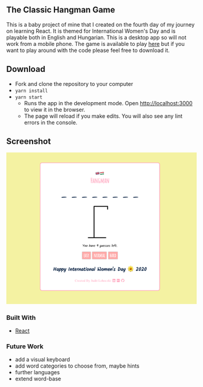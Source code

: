 ## The Classic Hangman Game

This is a baby project of mine that I created on the fourth day of my journey on learning React. It is themed for International Women's Day and is playable both in English and Hungarian. This is a desktop app so will not work from a mobile phone.
The game is available to play [here](https://friendly-elion-692a1c.netlify.com/) but if you want to play around with the code please feel free to download it.

## Download

- Fork and clone the repository to your computer
- `yarn install`
- `yarn start`
  - Runs the app in the development mode. Open [http://localhost:3000](http://localhost:3000) to view it in the browser.
  - The page will reload if you make edits. You will also see any lint errors in the console.

## Screenshot

![screenshot](./src/img/screenshot.png)

### Built With

- [React](https://reactjs.org/)

### Future Work

- add a visual keyboard
- add word categories to choose from, maybe hints
- further languages
- extend word-base

